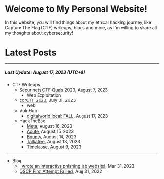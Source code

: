 # Welcome to My Personal Website!

In this website, you will find things about my ethical hacking journey, like Capture The Flag (CTF) writeups, blogs and more, as I'm willing to share all my thoughts about cybersecurity!

# Latest Posts

* * *
##### Last Update: August 17, 2023 (UTC+8)

- CTF Writeups
    - [Securinets CTF Quals 2023](https://siunam321.github.io/ctf/Securinets-CTF-Quals-2023/), August 7, 2023
        - Web Exploitation
    - [corCTF 2023](https://siunam321.github.io/ctf/corCTF-2023/), July 31, 2023
        - web
    - VulnHub
        - [digitalworld.local: FALL](https://siunam321.github.io/ctf/vulnhub/digitalworld.local:FALL), August 17, 2023
    - HackTheBox
        - [Meta](https://siunam321.github.io/ctf/hackthebox/Meta), August 16, 2023
        - [Acute](https://siunam321.github.io/ctf/hackthebox/Acute), August 15, 2023
        - [Bounty](https://siunam321.github.io/ctf/hackthebox/Bounty), August 14, 2023
        - [Talkative](https://siunam321.github.io/ctf/hackthebox/Talkative), August 13, 2023
        - [Timelapse](https://siunam321.github.io/ctf/hackthebox/Timelapse), August 9, 2023

* * *
- Blog
    - [I wrote an interactive phishing lab website!](https://siunam321.github.io/blog/2023-03-31-I-wrote-an-interactive-phishing-lab-website), Mar 31, 2023
    - [OSCP First Attempt Failled](https://siunam321.github.io/blog/2022-08-31-OSCP-First-Attempt-Failled), Aug 31, 2022